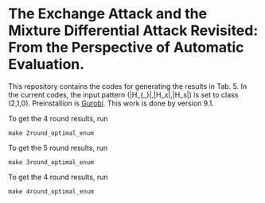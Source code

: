 
# The Exchange Attack and the Mixture Differential Attack Revisited: From the Perspective of Automatic Evaluation. 

[Gurobi]: https://www.gurobi.com/

This repository contains the codes for generating the results in Tab. 5. In the current codes, the input pattern (|H_{_}|,|H_x|,|H_s|) is set to class (2,1,0). Preinstallion is [Gurobi]. This work is done by version 9.1. 

To get the 4 round results, run

```
make 2round_optimal_enum
```

To get the 5 round results, run

```
make 3round_optimal_enum
```

To get the 4 round results, run

```
make 4round_optimal_enum
```
